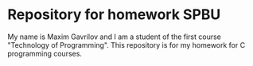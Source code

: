 # Repository for homework SPBU
My name is Maxim Gavrilov and I am a student of the first course "Technology of Programming". This repository is for my homework for C programming courses.
